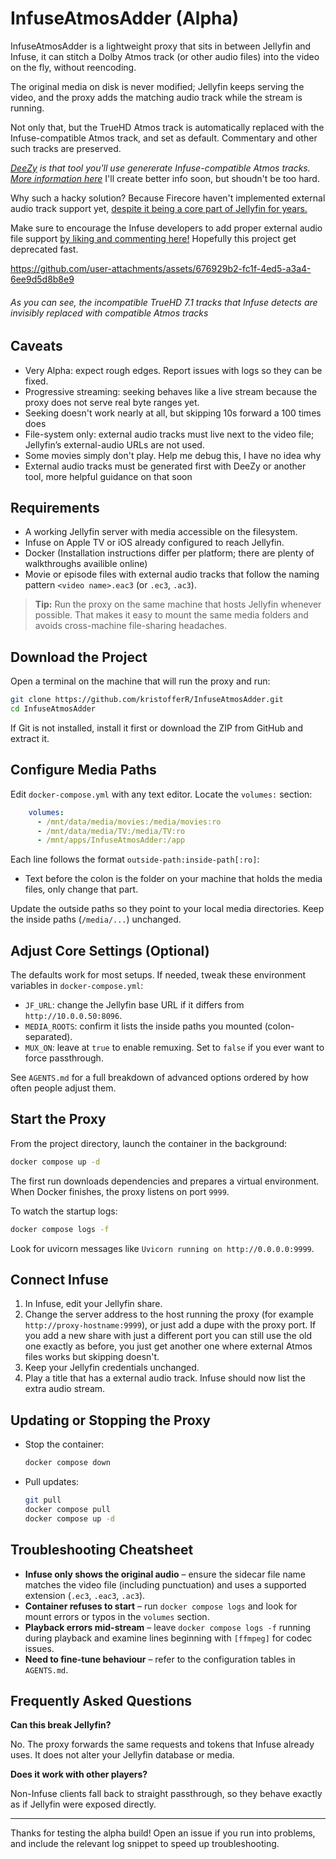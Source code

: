 # InfuseAtmosAdder (Alpha)

InfuseAtmosAdder is a lightweight proxy that sits in between Jellyfin and Infuse, it can stitch a Dolby Atmos track (or other audio files) into the video on the fly, without reencoding.

The original media on disk is never modified; Jellyfin keeps serving the video, and the proxy adds the matching audio track while the stream is running.

Not only that, but the TrueHD Atmos track is automatically replaced with the Infuse-compatible Atmos track, and set as default. Commentary and other such tracks are preserved.

*[DeeZy](https://github.com/jessielw/DeeZy) is that tool you'll use genererate Infuse-compatible Atmos tracks.* *[More information here](https://community.firecore.com/t/help-get-more-dolby-atmos-on-apple-tv/16477/1303)* I'll create better info soon, but shoudn't be too hard.

Why such a hacky solution? Because Firecore haven't implemented external audio track support yet, [despite it being a core part of Jellyfin for years.](https://jellyfin.org/docs/general/server/media/movies#external-subtitles-and-audio-tracks)

Make sure to encourage the Infuse developers to add proper external audio file support [by liking and commenting here!](https://community.firecore.com/t/support-for-external-audio-files/15848) Hopefully this project get deprecated fast.

https://github.com/user-attachments/assets/676929b2-fc1f-4ed5-a3a4-6ee9d5d8b8e9

###### *As you can see, the incompatible TrueHD 7.1 tracks that Infuse detects are invisibly replaced with compatible Atmos tracks*

## Caveats

- Very Alpha: expect rough edges. Report issues with logs so they can be fixed.
- Progressive streaming: seeking behaves like a live stream because the proxy does not serve real byte ranges yet.
- Seeking doesn't work nearly at all, but skipping 10s forward a 100 times does
- File-system only: external audio tracks must live next to the video file; Jellyfin’s external-audio URLs are not used.
- Some movies simply don't play. Help me debug this, I have no idea why
- External audio tracks must be generated first with DeeZy or another tool, more helpful guidance on that soon

## Requirements

- A working Jellyfin server with media accessible on the filesystem.
- Infuse on Apple TV or iOS already configured to reach Jellyfin.
- Docker (Installation instructions differ per platform; there are plenty of walkthroughs availible online)
- Movie or episode files with external audio tracks that follow the naming pattern `<video name>.eac3` (or `.ec3`, `.ac3`).

> **Tip:** Run the proxy on the same machine that hosts Jellyfin whenever possible. That makes it easy to mount the same media folders and avoids cross-machine file-sharing headaches.

## Download the Project

Open a terminal on the machine that will run the proxy and run:

```bash
git clone https://github.com/kristofferR/InfuseAtmosAdder.git
cd InfuseAtmosAdder
```

If Git is not installed, install it first or download the ZIP from GitHub and extract it.

## Configure Media Paths

Edit `docker-compose.yml` with any text editor. Locate the `volumes:` section:

```yaml
    volumes:
      - /mnt/data/media/movies:/media/movies:ro
      - /mnt/data/media/TV:/media/TV:ro
      - /mnt/apps/InfuseAtmosAdder:/app
```

Each line follows the format `outside-path:inside-path[:ro]`:

- Text before the colon is the folder on your machine that holds the media files, only change that part.

Update the outside paths so they point to your local media directories. Keep the inside paths (`/media/...`) unchanged.

## Adjust Core Settings (Optional)

The defaults work for most setups. If needed, tweak these environment variables in `docker-compose.yml`:

- `JF_URL`: change the Jellyfin base URL if it differs from `http://10.0.0.50:8096`.
- `MEDIA_ROOTS`: confirm it lists the inside paths you mounted (colon-separated).
- `MUX_ON`: leave at `true` to enable remuxing. Set to `false` if you ever want to force passthrough.

See `AGENTS.md` for a full breakdown of advanced options ordered by how often people adjust them.

## Start the Proxy

From the project directory, launch the container in the background:

```bash
docker compose up -d
```

The first run downloads dependencies and prepares a virtual environment. When Docker finishes, the proxy listens on port `9999`.

To watch the startup logs:

```bash
docker compose logs -f
```

Look for uvicorn messages like `Uvicorn running on http://0.0.0.0:9999`.

## Connect Infuse

1. In Infuse, edit your Jellyfin share.
2. Change the server address to the host running the proxy (for example `http://proxy-hostname:9999`), or just add a dupe with the proxy port. If you add a new share with just a different port you can still use the old one exactly as before, you just get another one where external Atmos files works but skipping doesn't.
3. Keep your Jellyfin credentials unchanged.
4. Play a title that has a external audio track. Infuse should now list the extra audio stream.

## Updating or Stopping the Proxy

- Stop the container:

  ```bash
  docker compose down
  ```

- Pull updates:

  ```bash
  git pull
  docker compose pull
  docker compose up -d
  ```

## Troubleshooting Cheatsheet

- **Infuse only shows the original audio** – ensure the sidecar file name matches the video file (including punctuation) and uses a supported extension (`.ec3`, `.eac3`, `.ac3`).
- **Container refuses to start** – run `docker compose logs` and look for mount errors or typos in the `volumes` section.
- **Playback errors mid-stream** – leave `docker compose logs -f` running during playback and examine lines beginning with `[ffmpeg]` for codec issues.
- **Need to fine-tune behaviour** – refer to the configuration tables in `AGENTS.md`.



## Frequently Asked Questions


**Can this break Jellyfin?**

No. The proxy forwards the same requests and tokens that Infuse already uses. It does not alter your Jellyfin database or media.

**Does it work with other players?**

Non-Infuse clients fall back to straight passthrough, so they behave exactly as if Jellyfin were exposed directly.

---

Thanks for testing the alpha build! Open an issue if you run into problems, and include the relevant log snippet to speed up troubleshooting.

